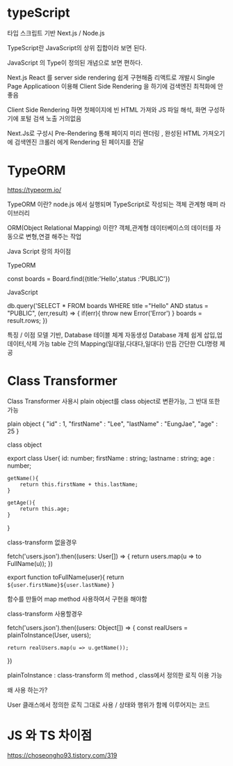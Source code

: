 # typeScript

타입 스크립트 기반 Next.js / Node.js

TypeScript란 JavaScript의 상위 집합이라 보면 된다.

JavaScript 의 Type이 정의된 개념으로 보면 편하다.

Next.js 
React 를 server side rendering 쉽게 구현해줌 리액트로 개발시 Single Page Applicatioon 이용해 Client Side Rendering 을 하기에 검색엔진 최적화에 안좋음

Client Side Rendering 하면 첫페이지에 빈 HTML 가져와 JS 파일 해석, 화면 구성하기에 포털 검색 노출 거의없음

Next.Js로 구성시 Pre-Rendering 통해 페이지 미리 렌더링 , 완성된 HTML 가져오기에 검색엔진 크롤러 에게 Rendering 된 페이지를 전달




# TypeORM
https://typeorm.io/

TypeORM 이란? node.js 에서 실행되며 TypeScript로 작성되는 객체 관계형 매퍼 라이브러리 

ORM(Object Relational Mapping) 이란?
객체,관계형 데이터베이스의 데이터를 자동으로 변형,연결 해주는 작업


Java Script 랑의 차이점

TypeORM

const boards = Board.find({title:'Hello',status :'PUBLIC'})

JavaScript

db.query('SELECT * FROM boards WHERE title ="Hello" AND status = "PUBLIC", (err,result) => {
    if(err){
        throw new Error('Error')
    }
    boards = result.rows;
})

특징 / 이점
모델 기반, Database 테이블 체계 자동생성
Database 개체 쉽게 삽입,업데이터,삭제 가능
table 간의 Mapping(일대일,다대다,일대다) 만듬
간단한 CLI명령 제공


# Class Transformer

Class Transformer 사용시 plain object를 class object로 변환가능, 그 반대 또한 가능


plain object 
{
    "id" : 1,
    "firstName" : "Lee",
    "lastName" : "EungJae",
    "age" : 25
}

class object

export class User{
    id: number;
    firstName : string;
    lastname : string;
    age : number;
    

    getName(){
        return this.firstName + this.lastName;
    }

    getAge(){
        return this.age;
    }
}

class-transform 없을경우

fetch('users.json').then((users: User[]) => {
    return users.map(u => to FullName(u));
})

export function toFullName(user){
    return `${user.firstName}${user.lastName}`
}

함수를 만들어 map method 사용하여서 구현을 해야함


class-transform 사용할경우

fetch('users.json').then((users: Object[]) => {
    const realUsers = plainToInstance(User, users);

    return realUsers.map(u => u.getName());
})

plainToInstance : class-transform 의 method , class에서 정의한 로직 이용 가능 


왜 사용 하는가?

User 클래스에서 정의한 로직 그대로 사용 / 상태와 행위가 함께 이루어지는 코드


# JS 와 TS 차이점
https://choseongho93.tistory.com/319

